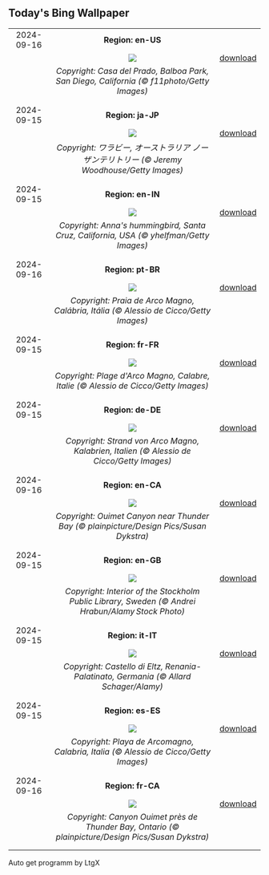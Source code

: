 ## Today's Bing Wallpaper
|      |      |      |
| :----: | :----: | :----: |
|2024-09-16|**Region: en-US**||
||![](https://www.bing.com/th?id=OHR.BalboaPark_EN-US5050015037_UHD.jpg&pid=hp&w=1152&h=648&rs=1&c=4)| [download](https://www.bing.com/th?id=OHR.BalboaPark_EN-US5050015037_UHD.jpg)|
||*Copyright: Casa del Prado, Balboa Park, San Diego, California (© f11photo/Getty Images)*
||
|||
|2024-09-15|**Region: ja-JP**||
||![](https://www.bing.com/th?id=OHR.SunriseWallabies_JA-JP3900865129_UHD.jpg&pid=hp&w=1152&h=648&rs=1&c=4)| [download](https://www.bing.com/th?id=OHR.SunriseWallabies_JA-JP3900865129_UHD.jpg)|
||*Copyright: ワラビー, オーストラリア ノーザンテリトリー (© Jeremy Woodhouse/Getty Images)*
||
|||
|2024-09-15|**Region: en-IN**||
||![](https://www.bing.com/th?id=OHR.SantaCruzHummer_EN-IN8727128444_UHD.jpg&pid=hp&w=1152&h=648&rs=1&c=4)| [download](https://www.bing.com/th?id=OHR.SantaCruzHummer_EN-IN8727128444_UHD.jpg)|
||*Copyright: Anna's hummingbird, Santa Cruz, California, USA (© yhelfman/Getty Images)*
||
|||
|2024-09-16|**Region: pt-BR**||
||![](https://www.bing.com/th?id=OHR.CalabriaPeperoncino_PT-BR8530214805_UHD.jpg&pid=hp&w=1152&h=648&rs=1&c=4)| [download](https://www.bing.com/th?id=OHR.CalabriaPeperoncino_PT-BR8530214805_UHD.jpg)|
||*Copyright: Praia de Arco Magno, Calábria, Itália (© Alessio de Cicco/Getty Images)*
||
|||
|2024-09-15|**Region: fr-FR**||
||![](https://www.bing.com/th?id=OHR.CalabriaPeperoncino_FR-FR0822253215_UHD.jpg&pid=hp&w=1152&h=648&rs=1&c=4)| [download](https://www.bing.com/th?id=OHR.CalabriaPeperoncino_FR-FR0822253215_UHD.jpg)|
||*Copyright: Plage d'Arco Magno, Calabre, Italie (© Alessio de Cicco/Getty Images)*
||
|||
|2024-09-15|**Region: de-DE**||
||![](https://www.bing.com/th?id=OHR.CalabriaPeperoncino_DE-DE2438358101_UHD.jpg&pid=hp&w=1152&h=648&rs=1&c=4)| [download](https://www.bing.com/th?id=OHR.CalabriaPeperoncino_DE-DE2438358101_UHD.jpg)|
||*Copyright: Strand von Arco Magno, Kalabrien, Italien (© Alessio de Cicco/Getty Images)*
||
|||
|2024-09-16|**Region: en-CA**||
||![](https://www.bing.com/th?id=OHR.OuimetCanyon_EN-CA0342113199_UHD.jpg&pid=hp&w=1152&h=648&rs=1&c=4)| [download](https://www.bing.com/th?id=OHR.OuimetCanyon_EN-CA0342113199_UHD.jpg)|
||*Copyright: Ouimet Canyon near Thunder Bay (© plainpicture/Design Pics/Susan Dykstra)*
||
|||
|2024-09-15|**Region: en-GB**||
||![](https://www.bing.com/th?id=OHR.StockholmLibrary_EN-GB4478334058_UHD.jpg&pid=hp&w=1152&h=648&rs=1&c=4)| [download](https://www.bing.com/th?id=OHR.StockholmLibrary_EN-GB4478334058_UHD.jpg)|
||*Copyright: Interior of the Stockholm Public Library, Sweden (© Andrei Hrabun/Alamy Stock Photo)*
||
|||
|2024-09-15|**Region: it-IT**||
||![](https://www.bing.com/th?id=OHR.EltzCastle_IT-IT5701748731_UHD.jpg&pid=hp&w=1152&h=648&rs=1&c=4)| [download](https://www.bing.com/th?id=OHR.EltzCastle_IT-IT5701748731_UHD.jpg)|
||*Copyright: Castello di Eltz, Renania-Palatinato, Germania (© Allard Schager/Alamy)*
||
|||
|2024-09-15|**Region: es-ES**||
||![](https://www.bing.com/th?id=OHR.CalabriaPeperoncino_ES-ES7527352353_UHD.jpg&pid=hp&w=1152&h=648&rs=1&c=4)| [download](https://www.bing.com/th?id=OHR.CalabriaPeperoncino_ES-ES7527352353_UHD.jpg)|
||*Copyright: Playa de Arcomagno, Calabria, Italia (© Alessio de Cicco/Getty Images)*
||
|||
|2024-09-16|**Region: fr-CA**||
||![](https://www.bing.com/th?id=OHR.OuimetCanyon_FR-CA8880869125_UHD.jpg&pid=hp&w=1152&h=648&rs=1&c=4)| [download](https://www.bing.com/th?id=OHR.OuimetCanyon_FR-CA8880869125_UHD.jpg)|
||*Copyright: Canyon Ouimet près de Thunder Bay, Ontario (© plainpicture/Design Pics/Susan Dykstra)*
||
|||

Auto get programm by LtgX
